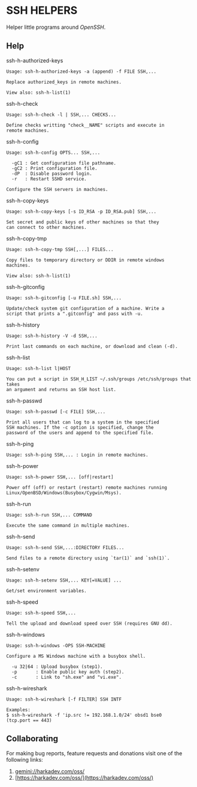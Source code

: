 # SSH HELPERS

Helper little programs around *OpenSSH*.

## Help

ssh-h-authorized-keys

    Usage: ssh-h-authorized-keys -a (append) -f FILE SSH,...
    
    Replace authorized_keys in remote machines.
    
    View also: ssh-h-list(1)

ssh-h-check

    Usage: ssh-h-check -l | SSH,... CHECKS...
    
    Define checks writting "check__NAME" scripts and execute in
    remote machines.

ssh-h-config

    Usage: ssh-h-config OPTS... SSH,...
    
      -gC1 : Get configuration file pathname.
      -gC2 : Print configuration file.
      -dP  : Disable password login.
      -r   : Restart SSHD service.
    
    Configure the SSH servers in machines.

ssh-h-copy-keys

    Usage: ssh-h-copy-keys [-s ID_RSA -p ID_RSA.pub] SSH,...
    
    Set secret and public keys of other machines so that they
    can connect to other machines.

ssh-h-copy-tmp

    Usage: ssh-h-copy-tmp SSH[,...] FILES...
    
    Copy files to temporary directory or DDIR in remote windows
    machines.
    
    View also: ssh-h-list(1)

ssh-h-gitconfig

    Usage: ssh-h-gitconfig [-u FILE.sh] SSH,...
    
    Update/check system git configuration of a machine. Write a
    script that prints a ".gitconfig" and pass with -u.

ssh-h-history

    Usage: ssh-h-history -V -d SSH,...
    
    Print last commands on each machine, or download and clean (-d).

ssh-h-list

    Usage: ssh-h-list l|HOST
    
    You can put a script in SSH_H_LIST ~/.ssh/groups /etc/ssh/groups that takes
    an argument and returns an SSH host list.

ssh-h-passwd

    Usage: ssh-h-passwd [-c FILE] SSH,...
    
    Print all users that can log to a system in the specified
    SSH machines. If the -c option is specified, change the
    password of the users and append to the specified file.

ssh-h-ping

    Usage: ssh-h-ping SSH,... : Login in remote machines.

ssh-h-power

    Usage: ssh-h-power SSH,... [off|restart]
    
    Power off (off) or restart (restart) remote machines running
    Linux/OpenBSD/Windows(Busybox/Cygwin/Msys).

ssh-h-run

    Usage: ssh-h-run SSH,... COMMAND
    
    Execute the same command in multiple machines.

ssh-h-send

    Usage: ssh-h-send SSH,...:DIRECTORY FILES...
    
    Send files to a remote directory using `tar(1)` and `ssh(1)`.

ssh-h-setenv

    Usage: ssh-h-setenv SSH,... KEY[=VALUE] ...
    
    Get/set environment variables.

ssh-h-speed

    Usage: ssh-h-speed SSH,...
    
    Tell the upload and download speed over SSH (requires GNU dd).

ssh-h-windows

    Usage: ssh-h-windows -OPS SSH-MACHINE
    
    Configure a MS Windows machine with a busybox shell.
    
      -u 32|64 : Upload busybox (step1).
      -p       : Enable public key auth (step2).
      -c       : Link to "sh.exe" and "vi.exe".

ssh-h-wireshark

    Usage: ssh-h-wireshark [-f FILTER] SSH INTF
    
    Examples:
    $ ssh-h-wireshark -f 'ip.src != 192.168.1.0/24' obsd1 bse0
    (tcp.port == 443)

## Collaborating

For making bug reports, feature requests and donations visit
one of the following links:

1. [gemini://harkadev.com/oss/](gemini://harkadev.com/oss/)
2. [https://harkadev.com/oss/](https://harkadev.com/oss/)
